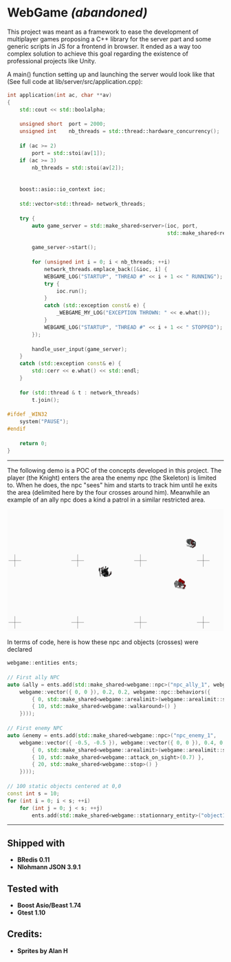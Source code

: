 

# WebGame *(abandoned)*

This project was meant as a framework to ease the development of multiplayer games proposing a C++ library for the server part and some generic scripts in JS for a frontend in browser. It ended as a way too complex solution to achieve this goal regarding the existence of professional projects like Unity.

A main() function setting up and launching the server would look like that (See full code at lib/server/src/application.cpp):
```cpp
int application(int ac, char **av)
{
    std::cout << std::boolalpha;

    unsigned short  port = 2000;
    unsigned int    nb_threads = std::thread::hardware_concurrency();

    if (ac >= 2)
        port = std::stoi(av[1]);
    if (ac >= 3)
        nb_threads = std::stoi(av[2]);


    boost::asio::io_context ioc;

    std::vector<std::thread> network_threads;

    try {
        auto game_server = std::make_shared<server>(ioc, port,
                                                    std::make_shared<redis_persistence>(ioc, "localhost"));

        game_server->start();

        for (unsigned int i = 0; i < nb_threads; ++i)
            network_threads.emplace_back([&ioc, i] {
            WEBGAME_LOG("STARTUP", "THREAD #" << i + 1 << " RUNNING");
            try {
                ioc.run();
            }
            catch (std::exception const& e) {
                _WEBGAME_MY_LOG("EXCEPTION THROWN: " << e.what());
            }
            WEBGAME_LOG("STARTUP", "THREAD #" << i + 1 << " STOPPED");
        });

        handle_user_input(game_server);
    }
    catch (std::exception const& e) {
        std::cerr << e.what() << std::endl;
    }

    for (std::thread & t : network_threads)
        t.join();

#ifdef _WIN32
    system("PAUSE");
#endif

    return 0;
}
```

------------
The following demo is a POC of the concepts developed in this project. The player (the Knight) enters the area the enemy npc (the Skeleton) is limited to. When he does, the npc "sees" him and starts to track him until he exits the area (delimited here by the four crosses around him). Meanwhile an example of an ally npc does a kind a patrol in a similar restricted area.

![Demo](https://raw.githubusercontent.com/pierrealexandregoya/Webgame/ce30ea8e3906ed8834888cba2b6c24723bfbe674/extra/2021-02-07%2013-22-17.gif "Demo")

In terms of code, here is how these npc and objects (crosses) were declared
```cpp
webgame::entities ents;

// First ally NPC
auto &ally = ents.add(std::make_shared<webgame::npc>("npc_ally_1", webgame::vector({ 0.5, 0.5 }),
    webgame::vector({ 0, 0 }), 0.2, 0.2, webgame::npc::behaviors({
        { 0, std::make_shared<webgame::arealimit>(webgame::arealimit::square, 0.5, webgame::vector({ 0.5, 0.5 })) } ,
        { 10, std::make_shared<webgame::walkaround>() }
    })));

// First enemy NPC
auto &enemy = ents.add(std::make_shared<webgame::npc>("npc_enemy_1",
    webgame::vector({ -0.5, -0.5 }), webgame::vector({ 0, 0 }), 0.4, 0.4, webgame::npc::behaviors({
        { 0, std::make_shared<webgame::arealimit>(webgame::arealimit::square, 0.5f, webgame::vector({ -0.5, -0.5 })) } ,
        { 10, std::make_shared<webgame::attack_on_sight>(0.7) },
        { 20, std::make_shared<webgame::stop>() }
    })));

// 100 static objects centered at 0,0
const int s = 10;
for (int i = 0; i < s; ++i)
    for (int j = 0; j < s; ++j)
        ents.add(std::make_shared<webgame::stationnary_entity>("object1", webgame::vector({ i - s / 2. , j - s / 2. })));
````


------------

## Shipped with

- **BRedis 0.11**
- **Nlohmann JSON 3.9.1**

## Tested with

- **Boost Asio/Beast 1.74**
- **Gtest 1.10**

## Credits:

- **Sprites by Alan H**

